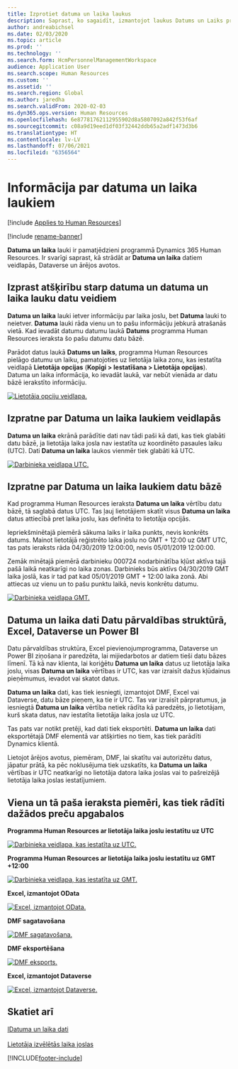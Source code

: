 ```yaml
---
title: Izprotiet datuma un laika laukus
description: Saprast, ko sagaidīt, izmantojot laukus Datums un Laiks programmā Microsoft Dynamics 365 Human Resources.
author: andreabichsel
ms.date: 02/03/2020
ms.topic: article
ms.prod: ''
ms.technology: ''
ms.search.form: HcmPersonnelManagementWorkspace
audience: Application User
ms.search.scope: Human Resources
ms.custom: ''
ms.assetid: ''
ms.search.region: Global
ms.author: jaredha
ms.search.validFrom: 2020-02-03
ms.dyn365.ops.version: Human Resources
ms.openlocfilehash: 6e87781762112955902d8a5807092a842f53f6af
ms.sourcegitcommit: c08a9d19eed1df03f32442ddb65a2adf1473d3b6
ms.translationtype: HT
ms.contentlocale: lv-LV
ms.lasthandoff: 07/06/2021
ms.locfileid: "6356564"
---
```

# <a name="understand-date-and-time-fields"></a>Informācija par datuma un laika laukiem

[!include [Applies to Human Resources](../includes/applies-to-hr.md)]

[!include [rename-banner](~/includes/cc-data-platform-banner.md)]

**Datuma un laika** lauki ir pamatjēdzieni programmā Dynamics 365 Human Resources. Ir svarīgi saprast, kā strādāt ar **Datuma un laika** datiem veidlapās, Dataverse un ārējos avotos.

## <a name="understanding-the-difference-between-date-and-date-and-time-field-data-types"></a>Izprast atšķirību starp datuma un datuma un laika lauku datu veidiem

**Datuma un laika** lauki ietver informāciju par laika joslu, bet **Datuma** lauki to neietver. **Datuma** lauki rāda vienu un to pašu informāciju jebkurā atrašanās vietā. Kad ievadāt datumu datumu laukā **Datums** programma Human Resources ieraksta šo pašu datumu datu bāzē.

Parādot datus laukā **Datums un laiks**, programma Human Resources pielāgo datumu un laiku, pamatojoties uz lietotāja laika zonu, kas iestatīta veidlapā **Lietotāja opcijas** (**Kopīgi > Iestatīšana > Lietotāja opcijas**). Datuma un laika informācija, ko ievadāt laukā, var nebūt vienāda ar datu bāzē ierakstīto informāciju.

[![Lietotāja opciju veidlapa.](./media/useroptionsform.png)](./media/useroptionsform.png)

## <a name="understanding-date-and-time-fields-in-forms"></a>Izpratne par Datuma un laika laukiem veidlapās 

**Datuma un laika** ekrānā parādītie dati nav tādi paši kā dati, kas tiek glabāti datu bāzē, ja lietotāja laika josla nav iestatīta uz koordinēto pasaules laiku (UTC). Dati **Datuma un laika** laukos vienmēr tiek glabāti kā UTC.

[![Darbinieka veidlapa UTC.](./media/worker-form.png)](./media/worker-form.png)

## <a name="understand-date-and-time-fields-in-the-database"></a>Izpratne par Datuma un laika laukiem datu bāzē 

Kad programma Human Resources ieraksta **Datuma un laika** vērtību datu bāzē, tā saglabā datus UTC. Tas ļauj lietotājiem skatīt visus **Datuma un laika** datus attiecībā pret laika joslu, kas definēta to lietotāja opcijās.
 
Iepriekšminētajā piemērā sākuma laiks ir laika punkts, nevis konkrēts datums. Mainot lietotājā reģistrēto laika joslu no GMT + 12:00 uz GMT UTC, tas pats ieraksts rāda 04/30/2019 12:00:00, nevis 05/01/2019 12:00:00.
  
Zemāk minētajā piemērā darbinieku 000724 nodarbinātība kļūst aktīva tajā pašā laikā neatkarīgi no laika zonas. Darbinieks būs aktīvs 04/30/2019 GMT laika joslā, kas ir tad pat kad 05/01/2019 GMT + 12:00 laika zonā. Abi attiecas uz vienu un to pašu punktu laikā, nevis konkrētu datumu. 

[![Darbinieka veidlapa GMT.](./media/worker-form2.png)](./media/worker-form2.png)

## <a name="date-and-time-data-in-data-management-framework-excel-dataverse-and-power-bi"></a>Datuma un laika dati Datu pārvaldības struktūrā, Excel, Dataverse un Power BI 

Datu pārvaldības struktūra, Excel pievienojumprogramma, Dataverse un Power BI ziņošana ir paredzēta, lai mijiedarbotos ar datiem tieši datu bāzes līmenī. Tā kā nav klienta, lai koriģētu **Datuma un laika** datus uz lietotāja laika joslu, visas **Datuma un laika** vērtības ir UTC, kas var izraisīt dažus kļūdainus pieņēmumus, ievadot vai skatot datus.  
 
**Datuma un laika** dati, kas tiek iesniegti, izmantojot DMF, Excel vai Dataverse, datu bāze pieņem, ka tie ir UTC. Tas var izraisīt pārpratumus, ja iesniegtā **Datuma un laika** vērtība netiek rādīta kā paredzēts, jo lietotājam, kurš skata datus, nav iestatīta lietotāja laika josla uz UTC. 
 
Tas pats var notikt pretēji, kad dati tiek eksportēti. **Datuma un laika** dati eksportētajā DMF elementā var atšķirties no tiem, kas tiek parādīti Dynamics klientā. 
 
Lietojot ārējos avotus, piemēram, DMF, lai skatītu vai autorizētu datus, jāpatur prātā, ka pēc noklusējuma tiek uzskatīts, ka **Datuma un laika** vērtības ir UTC neatkarīgi no lietotāja datora laika joslas vai to pašreizējā lietotāja laika joslas iestatījumiem. 

## <a name="examples-of-the-same-record-being-displayed-in-different-product-areas"></a>Viena un tā paša ieraksta piemēri, kas tiek rādīti dažādos preču apgabalos 

**Programma Human Resources ar lietotāja laika joslu iestatītu uz UTC**

[![Darbinieka veidlapa, kas iestatīta uz UTC.](./media/worker-form3.png)](./media/worker-form3.png)

**Programma Human Resources ar lietotāja laika joslu iestatītu uz GMT +12:00** 

[![Darbinieka veidlapa, kas iestatīta uz GMT.](./media/worker-form4.png)](./media/worker-form4.png)

**Excel, izmantojot OData**

[![Excel, izmantojot OData.](./media/Excelviaodata.png)](./media/Excelviaodata.png)

**DMF sagatavošana**

[![DMF sagatavošana.](./media/DMFStaging.png)](./media/DMFStaging.png)

**DMF eksportēšana**

[![DMF eksports.](./media/DMFexport.png)](./media/DMFexport.png)

**Excel, izmantojot Dataverse**

[![Excel, izmantojot Dataverse.](./media/ExcelCDS.png)](./media/ExcelCDS.png)

## <a name="see-also"></a>Skatiet arī

[IDatuma un laika dati](/dynamics365/unified-operations/fin-and-ops/organization-administration/date-time-zones)<br></br>
[Lietotāja izvēlētās laika joslas](/dynamics365/unified-operations/fin-and-ops/organization-administration/tasks/set-users-preferred-time-zone) 


[!INCLUDE[footer-include](../includes/footer-banner.md)]
